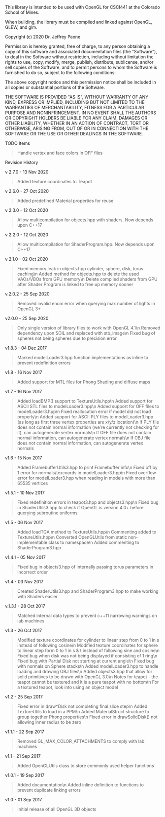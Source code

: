 This library is intended to be used with OpenGL for CSCI441 at the Colorado
School of Mines.

When building, the library must be compiled and linked against OpenGL, GLEW, and glm.  

Copyright (c) 2020 Dr. Jeffrey Paone

Permission is hereby granted, free of charge, to any person obtaining a copy
of this software and associated documentation files (the "Software"), to deal
in the Software without restriction, including without limitation the rights
to use, copy, modify, merge, publish, distribute, sublicense, and/or sell
copies of the Software, and to permit persons to whom the Software is
furnished to do so, subject to the following conditions:

The above copyright notice and this permission notice shall be included in all
copies or substantial portions of the Software.

THE SOFTWARE IS PROVIDED "AS IS", WITHOUT WARRANTY OF ANY KIND, EXPRESS OR
IMPLIED, INCLUDING BUT NOT LIMITED TO THE WARRANTIES OF MERCHANTABILITY,
FITNESS FOR A PARTICULAR PURPOSE AND NONINFRINGEMENT. IN NO EVENT SHALL THE
AUTHORS OR COPYRIGHT HOLDERS BE LIABLE FOR ANY CLAIM, DAMAGES OR OTHER
LIABILITY, WHETHER IN AN ACTION OF CONTRACT, TORT OR OTHERWISE, ARISING FROM,
OUT OF OR IN CONNECTION WITH THE SOFTWARE OR THE USE OR OTHER DEALINGS IN THE
SOFTWARE.

TODO Items
  > Handle vertex and face colors in OFF files

Revision History

v 2.7.0 - 13 Nov 2020
  > Added texture coordinates to Teapot

v 2.6.0 - 27 Oct 2020
  > Added predefined Material properties for reuse

v 2.3.0 - 12 Oct 2020
  > Allow multicompilation for objects.hpp with shaders.  Now depends upon C++17

v 2.2.0 - 12 Oct 2020
  > Allow multicompilation for ShaderProgram.hpp.  Now depends upon C++17

v 2.1.0 - 02 Oct 2020
  > Fixed memory leak in objects.hpp cylinder, sphere, disk, torus caching\n
  > Added method for objects.hpp to delete the used VAOs/VBOs from GPU memory\n
  > Delete compiled shaders from GPU after Shader Program is linked to free up memory sooner

v.2.0.2 - 25 Sep 2020
  > Removed invalid enum error when querying max number of lights in OpenGL 3+

v2.0.0  - 25 Sep 2020
  > Only single version of library files to work with OpenGL 4.1\n
  > Removed dependency upon SOIL and replaced with stb_image\n
  > Fixed bug of spheres not being spheres due to precision error

v1.8.3	- 04 Dec 2017
  > Marked modelLoader3.hpp function implementations as inline to prevent redefinition errors

v1.8	- 16 Nov 2017
  > Added support for MTL files for Phong Shading and diffuse maps

v1.7	- 16 Nov 2017
  > Added loadBMP() support to TextureUtils.hpp\n
  > Added support for ASCII STL files to modelLoader3.hpp\n
  > Added support for OFF files to modelLoader3.hpp\n
  > Fixed reallocation error if model did not load properly\n
  > Added support for ASCII PLY files to modelLoader3.hpp (as long as first three vertex properties are x/y/z location)\n
  > If PLY file does not contain normal information (we're currently not checking for it), can autogenerate vertex normals\n
  > If OFF file does not contain normal information, can autogenerate vertex normals\n
  > If OBJ file does not contain normal information, can autogenerate vertex normals

v1.6	- 15 Nov 2017
  > Added FramebufferUtils3.hpp to print Framebuffer info\n
  > Fixed off by 1 error for normals/texcoords in modelLoader3.hpp\n
  > Fixed overflow error for modelLoader3.hpp when reading in models with more than 65535 vertices

v1.5.1	- 10 Nov 2017
  > Fixed redefinition errors in teapot3.hpp and objects3.hpp\n
  > Fixed bug in ShaderUtils3.hpp to check if OpenGL is version 4.0+ before querying subroutine uniforms

v1.5	- 06 Nov 2017
  > Added loadTGA method to TextureUtils.hpp\n
  > Commenting added to TextureUtils.hpp\n
  > Converted OpenGLUtils from static non-implementable class to namespace\n
  > Added commenting to ShaderProgram3.hpp

v1.4.1	- 05 Nov 2017
  > Fixed bug in objects3.hpp of internally passing torus parameters in incorrect order

v1.4	- 03 Nov 2017
  > Created ShaderUtils3.hpp and ShaderProgram3.hpp to make working with Shaders easier

v.1.3.1	- 28 Oct 2017
  > Matched internal data types to prevent c++11 narrowing warnings on lab machines

v1.3 	- 26 Oct 2017
  > Modified texture coordinates for cylinder to linear step from 0 to 1 in s instead of following cosine\n
  > Modified texture coordinates for sphere to linear step form 0 to 1 in s & t instead of following sine and cosine\n
  > Fixed bug when disk was not being displayed if consisting of 1 ring\n
  > Fixed bug with Partial Disk not starting at current angle\n
  > Fixed bug with normals on Sphere stacks\n
  > Added modelLoader3.hpp to handle loading and drawing OBJ files\n
  > Added objects3.hpp that allow for solid primitives to be drawn with OpenGL 3.0\n
  > Notes for teapot - the teapot cannot be textured and it is a pure teapot with no bottom\n
  > For a textured teapot, look into using an object model

v1.2	- 25 Sep 2017
  > Fixed error in draw*Disk not completing final slice step\n
  > Added TextureUtils to load in a PPM\n
  > Added MaterialStruct structure to group together Phong properties\n
  > Fixed error in drawSolidDisk() not allowing inner radius to be zero

v1.1.1	- 22 Sep 2017
  > Removed GL_MAX_COLOR_ATTACHMENTS to comply with lab machines

v1.1    - 21 Sep 2017
  > Added OpenGLUtils class to store commonly used helper functions

v1.0.1  - 19 Sep 2017
  > Added documentation\n
  > Added inline definition to functions to prevent duplicate linking errors

v1.0    - 01 Sep 2017
  > Initial release of all OpenGL 3D objects
